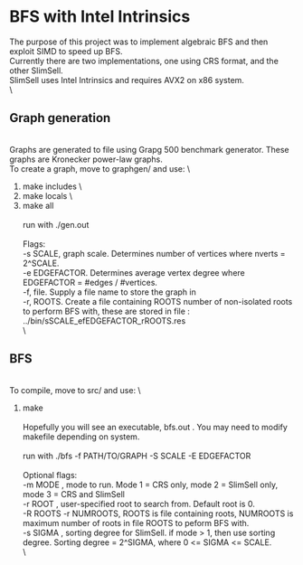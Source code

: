 # BFS with Intel Intrinsics

The purpose of this project was to implement algebraic BFS and then exploit SIMD to speed up BFS. \
Currently there are two implementations, one using CRS format, and the other SlimSell. \
SlimSell uses Intel Intrinsics and requires AVX2 on x86 system. \
 \
## Graph generation
 \
Graphs are generated to file using Grapg 500 benchmark generator. These graphs are Kronecker power-law graphs. \
To create a graph, move to graphgen/ and use: \
1) make includes \
2) make locals \
3) make all \
 \
run with ./gen.out \
 \
Flags: \
  -s SCALE, graph scale. Determines number of vertices where nverts = 2^SCALE. \
  -e EDGEFACTOR. Determines average vertex degree where EDGEFACTOR = #edges / #vertices. \
  -f, file. Supply a file name to store the graph in \
  -r, ROOTS. Create a file containing ROOTS number of non-isolated roots to perform BFS with, these are stored in file : ../bin/sSCALE_efEDGEFACTOR_rROOTS.res \
  \
 ## BFS
  \
 To compile, move to src/ and use: \
 1) make \
  \
 Hopefully you will see an executable, bfs.out . You may need to modify makefile depending on system. \
  \
 run with ./bfs -f PATH/TO/GRAPH -S SCALE -E EDGEFACTOR \
  \
 Optional flags: \
  -m MODE , mode to run. Mode 1 = CRS only, mode 2 = SlimSell only, mode 3 = CRS and SlimSell \
  -r ROOT , user-specified root to search from. Default root is 0. \
  -R ROOTS -r NUMROOTS, ROOTS is file containing roots, NUMROOTS is maximum number of roots in file ROOTS to peform BFS with. \
  -s SIGMA , sorting degree for SlimSell. if mode > 1, then use sorting degree. Sorting degree = 2^SIGMA, where 0 <= SIGMA <= SCALE. \
 \
